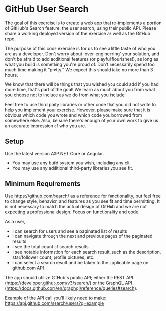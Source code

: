 # GitHub User Search

The goal of this exercise is to create a web app that re-implements a portion of GitHub's Search feature, the user search, using their public API. Please share a working deployed version of the exercise as well as the GitHub repo.

The purpose of this code exercise is for us to see a little taste of who you are as a developer. Don't worry about 'over-engineering' your solution, and don't be afraid to add additional features (or playful flourishes!), as long as what you build is something you're proud of. Don’t necessarily spend too much time making it “pretty.” We expect this should take no more than 3 hours.

We know that there will be things that you wished you could add if you had more time, that's part of the goal! We learn as much about you from what you choose not to include as we do from what you include!

Feel free to use third party libraries or other code that you did not write to help you implement your exercise. However, please make sure that it is obvious which code you wrote and which code you borrowed from somewhere else. Also, be sure there's enough of your own work to give us an accurate impression of who you are.

## Setup

Use the latest version ASP.NET Core or Angular.
* You may use any build system you wish, including any cli.
* You may use any additional third-party libraries you see fit.

## Minimum Requirements

Use https://github.com/search/ as a reference for functionality, but feel free to change style, behavior, and features as you see fit and time permitting. It is not necessary to match the actual design of GitHub and we are not expecting a professional design. Focus on functionality and code.

As a user,
* I can search for users and see a paginated list of results
* I can navigate through the next and previous pages of the paginated results
* I see the total count of search results
* I see notable information for each search result, such as the description, star/follower count, profile pictures, etc.
* I can select a search result and be taken to the applicable page on github.com API

The app should utilize GitHub's public API; either the REST API (https://developer.github.com/v3/search/) or the GraphQL API (https://docs.github.com/en/graphql/reference/queries#search). 

Example of the API call you'll likely need to make: https://api.github.com/search/users?q=example
